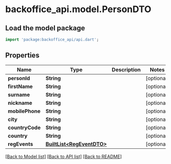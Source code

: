 # backoffice_api.model.PersonDTO

## Load the model package
```dart
import 'package:backoffice_api/api.dart';
```

## Properties
Name | Type | Description | Notes
------------ | ------------- | ------------- | -------------
**personId** | **String** |  | [optional] 
**firstName** | **String** |  | [optional] 
**surname** | **String** |  | [optional] 
**nickname** | **String** |  | [optional] 
**mobilePhone** | **String** |  | [optional] 
**city** | **String** |  | [optional] 
**countryCode** | **String** |  | [optional] 
**country** | **String** |  | [optional] 
**regEvents** | [**BuiltList&lt;RegEventDTO&gt;**](RegEventDTO.md) |  | [optional] 

[[Back to Model list]](../README.md#documentation-for-models) [[Back to API list]](../README.md#documentation-for-api-endpoints) [[Back to README]](../README.md)


